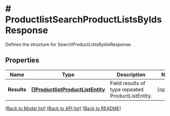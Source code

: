 # # ProductlistSearchProductListsByIdsResponse
Defines the structure for SearchProductListsByIdsResponse.

## Properties 


Name | Type | Description | Notes
------------ | ------------- | ------------- | -------------
**Results**| [**[]ProductlistProductListEntity**](ProductlistProductListEntity.md) | Field results of type repeated ProductListEntity.  | [optional]


[[Back to Model list]](../../README.md#models) [[Back to API list]](../../README.md#endpoints) [[Back to README]](../../README.md)

